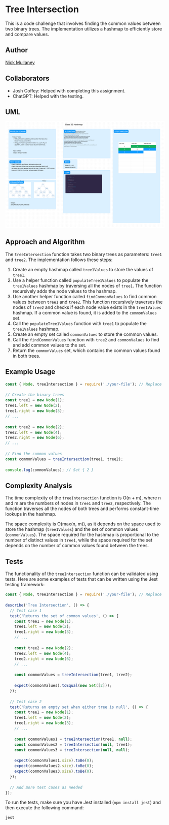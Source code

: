 # Tree Intersection

This is a code challenge that involves finding the common values between two binary trees. The implementation utilizes a hashmap to efficiently store and compare values.

## Author 

[Nick Mullaney](https://github.com/nickmullaney)

## Collaborators

- Josh Coffey: Helped with completing this assignment.
- ChatGPT: Helped with the testing.

## UML
![Code Challenge 32](../assets/lab32.png)
## Approach and Algorithm

The `treeIntersection` function takes two binary trees as parameters: `tree1` and `tree2`. The implementation follows these steps:

1. Create an empty hashmap called `tree1Values` to store the values of `tree1`.
2. Use a helper function called `populateTree1Values` to populate the `tree1Values` hashmap by traversing all the nodes of `tree1`. The function recursively adds the node values to the hashmap.
3. Use another helper function called `findCommonValues` to find common values between `tree1` and `tree2`. This function recursively traverses the nodes of `tree2` and checks if each node value exists in the `tree1Values` hashmap. If a common value is found, it is added to the `commonValues` set.
4. Call the `populateTree1Values` function with `tree1` to populate the `tree1Values` hashmap.
5. Create an empty set called `commonValues` to store the common values.
6. Call the `findCommonValues` function with `tree2` and `commonValues` to find and add common values to the set.
7. Return the `commonValues` set, which contains the common values found in both trees.

## Example Usage

```javascript
const { Node, treeIntersection } = require('./your-file'); // Replace 'your-file' with the actual file path

// Create the binary trees
const tree1 = new Node(1);
tree1.left = new Node(2);
tree1.right = new Node(3);
// ...

const tree2 = new Node(2);
tree2.left = new Node(4);
tree2.right = new Node(6);
// ...

// Find the common values
const commonValues = treeIntersection(tree1, tree2);

console.log(commonValues); // Set { 2 }
```

## Complexity Analysis

The time complexity of the `treeIntersection` function is O(n + m), where n and m are the numbers of nodes in `tree1` and `tree2`, respectively. The function traverses all the nodes of both trees and performs constant-time lookups in the hashmap.

The space complexity is O(max(n, m)), as it depends on the space used to store the hashmap (`tree1Values`) and the set of common values (`commonValues`). The space required for the hashmap is proportional to the number of distinct values in `tree1`, while the space required for the set depends on the number of common values found between the trees.

## Tests

The functionality of the `treeIntersection` function can be validated using tests. Here are some examples of tests that can be written using the Jest testing framework:

```javascript
const { Node, treeIntersection } = require('./your-file'); // Replace 'your-file' with the actual file path

describe('Tree Intersection', () => {
  // Test case 1
  test('Returns the set of common values', () => {
    const tree1 = new Node(1);
    tree1.left = new Node(2);
    tree1.right = new Node(3);
    // ...

    const tree2 = new Node(2);
    tree2.left = new Node(4);
    tree2.right = new Node(6);
    // ...

    const commonValues = treeIntersection(tree1, tree2);

    expect(commonValues).toEqual(new Set([2]));
  });

  // Test case 2
  test('Returns an empty set when either tree is null', () => {
    const tree1 = new Node(1);
    tree1.left = new Node(2);
    tree1.right = new Node(3);
    // ...

    const commonValues1 = treeIntersection(tree1, null);
    const commonValues2 = treeIntersection(null, tree1);
    const commonValues3 = treeIntersection(null, null);

    expect(commonValues1.size).toBe(0);
    expect(commonValues2.size).toBe(0);
    expect(commonValues3.size).toBe(0);
  });

  // Add more test cases as needed
});
```

To run the tests, make sure you have Jest installed (`npm install jest`) and then execute the following command:

```
jest
```

